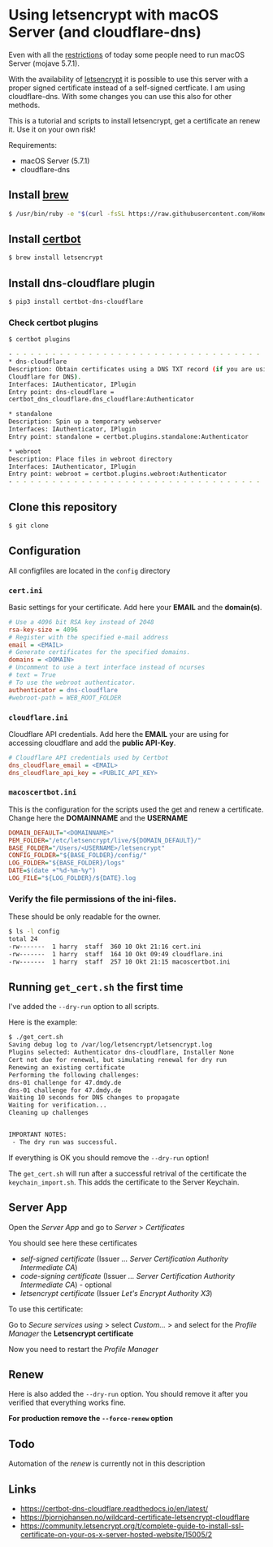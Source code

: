 # Using letsencrypt with macOS Server (and cloudflare-dns)

Even with all the [restrictions](https://support.apple.com/en-us/HT208312) of today some people need to run macOS Server (mojave 5.7.1).

With the availability of [letsencrypt](https://letsencrypt.org) it is possible to use this server with a proper signed certificate instead of a self-signed certficate. I am using cloudflare-dns. With some changes you can use this also for other methods.

This is a tutorial and scripts to install letsencrypt, get a certificate an renew it. Use it on your own risk!

Requirements:

* macOS Server (5.7.1)
* cloudflare-dns

## Install [brew](https://brew.sh)
```sh
$ /usr/bin/ruby -e "$(curl -fsSL https://raw.githubusercontent.com/Homebrew/install/master/install)"
```

## Install [certbot](https://certbot.eff.org)
```sh
$ brew install letsencrypt
```

## Install dns-cloudflare plugin
```sh
$ pip3 install certbot-dns-cloudflare
```

### Check certbot plugins
```sh
$ certbot plugins

- - - - - - - - - - - - - - - - - - - - - - - - - - - - - - - - - - - - - - - -
* dns-cloudflare
Description: Obtain certificates using a DNS TXT record (if you are using
Cloudflare for DNS).
Interfaces: IAuthenticator, IPlugin
Entry point: dns-cloudflare =
certbot_dns_cloudflare.dns_cloudflare:Authenticator

* standalone
Description: Spin up a temporary webserver
Interfaces: IAuthenticator, IPlugin
Entry point: standalone = certbot.plugins.standalone:Authenticator

* webroot
Description: Place files in webroot directory
Interfaces: IAuthenticator, IPlugin
Entry point: webroot = certbot.plugins.webroot:Authenticator
- - - - - - - - - - - - - - - - - - - - - - - - - - - - - - - - - - - - - - - -
```

## Clone this repository
```sh
$ git clone
```

## Configuration
All configfiles are located in the `config` directory

### `cert.ini`
Basic settings for your certificate. Add here your **EMAIL** and the **domain(s)**.

```ini
# Use a 4096 bit RSA key instead of 2048
rsa-key-size = 4096
# Register with the specified e-mail address
email = <EMAIL>
# Generate certificates for the specified domains.
domains = <DOMAIN>
# Uncomment to use a text interface instead of ncurses
# text = True
# To use the webroot authenticator.
authenticator = dns-cloudflare
#webroot-path = WEB_ROOT_FOLDER
```

### `cloudflare.ini`
Cloudflare API credentials. Add here the **EMAIL** your are using for accessing cloudflare and add the **public API-Key**.

```ini
# Cloudflare API credentials used by Certbot
dns_cloudflare_email = <EMAIL>
dns_cloudflare_api_key = <PUBLIC_API_KEY>
```

### `macoscertbot.ini`
This is the configuration for the scripts used the get and renew a certificate. Change here the **DOMAINNAME** and the **USERNAME**

```ini
DOMAIN_DEFAULT="<DOMAINNAME>"
PEM_FOLDER="/etc/letsencrypt/live/${DOMAIN_DEFAULT}/"
BASE_FOLDER="/Users/<USERNAME>/letsencrypt"
CONFIG_FOLDER="${BASE_FOLDER}/config/"
LOG_FOLDER="${BASE_FOLDER}/logs"
DATE=$(date +"%d-%m-%y")
LOG_FILE="${LOG_FOLDER}/${DATE}.log
```

### Verify the file permissions of the ini-files.
These should be only readable for the owner.

```sh
$ ls -l config
total 24
-rw-------  1 harry  staff  360 10 Okt 21:16 cert.ini
-rw-------  1 harry  staff  164 10 Okt 09:49 cloudflare.ini
-rw-------  1 harry  staff  257 10 Okt 21:15 macoscertbot.ini
```

## Running `get_cert.sh` the first time
I've added the `--dry-run` option to all scripts.

Here is the example:
```sh
$ ./get_cert.sh
Saving debug log to /var/log/letsencrypt/letsencrypt.log
Plugins selected: Authenticator dns-cloudflare, Installer None
Cert not due for renewal, but simulating renewal for dry run
Renewing an existing certificate
Performing the following challenges:
dns-01 challenge for 47.dmdy.de
dns-01 challenge for 47.dmdy.de
Waiting 10 seconds for DNS changes to propagate
Waiting for verification...
Cleaning up challenges


IMPORTANT NOTES:
 - The dry run was successful.
```

If everything is OK you should remove the `--dry-run` option!

The `get_cert.sh` will run after a successful retrival of the certificate the `keychain_import.sh`. This adds the certificate to the Server Keychain.

## Server App
Open the *Server App* and go to *Server* > *Certificates*

You should see here these certificates
* *self-signed certificate* (Issuer *... Server Certification Authority Intermediate CA*)
* *code-signing certificate* (Issuer *... Server Certification Authority Intermediate CA*) - optional
* *letsencrypt certificate*  (Issuer *Let's Encrypt Authority X3*)

To use this certificate:

Go to *Secure services using* > select *Custom...* > and select for the *Profile Manager* the **Letsencrypt certificate**

Now you need to restart the *Profile Manager*

## Renew
Here is also added the `--dry-run` option. You should remove it after you verified that everything works fine.

**For production remove the  `--force-renew` option**

## Todo

Automation of the *renew* is currently not in this description

## Links
* https://certbot-dns-cloudflare.readthedocs.io/en/latest/
* https://bjornjohansen.no/wildcard-certificate-letsencrypt-cloudflare
* https://community.letsencrypt.org/t/complete-guide-to-install-ssl-certificate-on-your-os-x-server-hosted-website/15005/2
